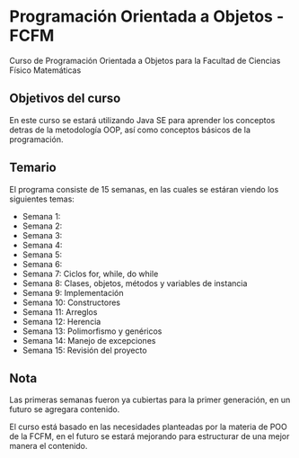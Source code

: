 # Programación Orientada a Objetos - FCFM
Curso de Programación Orientada a Objetos para la Facultad de Ciencias Físico Matemáticas

## Objetivos del curso
En este curso se estará utilizando Java SE para aprender los conceptos detras de la metodología OOP, así como conceptos básicos de la programación.

## Temario
El programa consiste de 15 semanas, en las cuales se estáran viendo los siguientes temas:
- Semana 1:
- Semana 2:
- Semana 3:
- Semana 4:
- Semana 5:
- Semana 6: 
- Semana 7: Ciclos for, while, do while
- Semana 8: Clases, objetos, métodos y variables de instancia
- Semana 9: Implementación
- Semana 10: Constructores
- Semana 11: Arreglos
- Semana 12: Herencia
- Semana 13: Polimorfismo y genéricos
- Semana 14: Manejo de excepciones
- Semana 15: Revisión del proyecto

## Nota
Las primeras semanas fueron ya cubiertas para la primer generación, en un futuro se agregara contenido.

El curso está basado en las necesidades planteadas por la materia de POO de la FCFM, en el futuro se estará mejorando para estructurar de una mejor manera el contenido.
